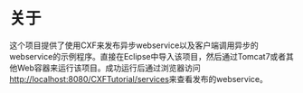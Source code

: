 # 关于

这个项目提供了使用CXF来发布异步webservice以及客户端调用异步的webservice的示例程序。直接在Eclipse中导入该项目，然后通过Tomcat7或者其他Web容器来运行该项目。成功运行后通过浏览器访问[http://localhost:8080/CXFTutorial/services](http://localhost:8080/CXFTutorial/services)来查看发布的webservice。
